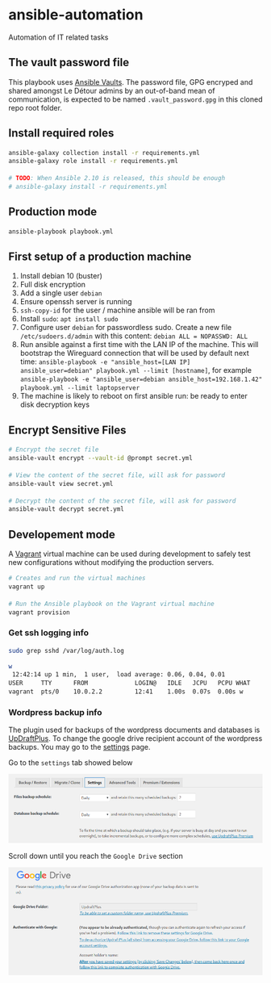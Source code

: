 # ansible-automation
Automation of IT related tasks

## The vault password file

This playbook uses [Ansible Vaults](https://docs.ansible.com/ansible/latest/user_guide/vault.html). The password file, GPG encryped and shared amongst Le Détour admins by an out-of-band mean of communication, is expected to be named `.vault_password.gpg` in this cloned repo root folder.

## Install required roles

```sh
ansible-galaxy collection install -r requirements.yml
ansible-galaxy role install -r requirements.yml

# TODO: When Ansible 2.10 is released, this should be enough
# ansible-galaxy install -r requirements.yml
```

## Production mode

```sh
ansible-playbook playbook.yml
```

## First setup of a production machine

1. Install debian 10 (buster)
2. Full disk encryption
3. Add a single user `debian`
4. Ensure openssh server is running
5. `ssh-copy-id` for the user / machine ansible will be ran from
6. Install `sudo`: `apt install sudo`
6. Configure user `debian` for passwordless sudo. Create a new file `/etc/sudoers.d/admin` with this content: `debian ALL = NOPASSWD: ALL`
7. Run ansible against a first time with the LAN IP of the machine. This will bootstrap the Wireguard connection that will be used by default next time: `ansible-playbook -e "ansible_host=[LAN IP] ansible_user=debian" playbook.yml --limit [hostname]`, for example `ansible-playbook -e "ansible_user=debian ansible_host=192.168.1.42" playbook.yml --limit laptopserver`
8. The machine is likely to reboot on first ansible run: be ready to enter disk decryption keys

## Encrypt Sensitive Files

```sh
# Encrypt the secret file
ansible-vault encrypt --vault-id @prompt secret.yml

# View the content of the secret file, will ask for password
ansible-vault view secret.yml

# Decrypt the content of the secret file, will ask for password
ansible-vault decrypt secret.yml
```

## Developement mode

A [Vagrant](https://vagrantup.com) virtual machine can be used during development to safely test new configurations without modifying the production servers.

```sh
# Creates and run the virtual machines
vagrant up

# Run the Ansible playbook on the Vagrant virtual machine
vagrant provision
```

### Get ssh logging info

```sh
sudo grep sshd /var/log/auth.log
```

```sh
w
 12:42:14 up 1 min,  1 user,  load average: 0.06, 0.04, 0.01
USER     TTY      FROM             LOGIN@   IDLE   JCPU   PCPU WHAT
vagrant  pts/0    10.0.2.2         12:41    1.00s  0.07s  0.00s w
```

### Wordpress backup info

The plugin used for backups of the wordpress documents and databases is
[UpDraftPlus](https://wordpress.org/plugins/updraftplus/). To change the google drive recipient
account of the wordpress backups. You may go to the
[settings](https://epicerieledetour.org/wp-admin/options-general.php?page=updraftplus) page.

Go to the `settings` tab showed below

![](pictures/settings_tab.png)

Scroll down until you reach the `Google Drive` section

![](pictures/gdrive_options.png)
